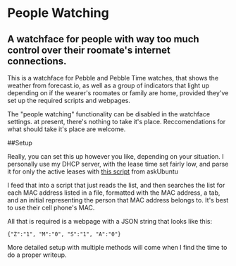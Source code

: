 # People Watching
## A watchface for people with way too much control over their roomate's internet connections.
This is a watchface for Pebble and Pebble Time watches, that shows the weather from forecast.io, as well as a group of indicators that light up depending on if the wearer's roomates or family are home, provided they've set up the required scripts and webpages.

The "people watching" functionality can be disabled in the watchface settings. at present, there's nothing to take it's place. Reccomendations for what should take it's place are welcome.

##Setup

Really, you can set this up however you like, depending on your situation. I personally use my DHCP server, with the lease time set fairly low, and parse it for only the active leases with [this script](http://askubuntu.com/a/553387) from askUbuntu

I feed that into a script that just reads the list, and then searches the list for each MAC address listed in a file, formatted with the MAC address, a tab, and an initial representing the person that MAC address belongs to. It's best to use their cell phone's MAC.

All that is required is a webpage with a JSON string that looks like this:

`{"Z":"1", "M":"0", "S":"1", "A":"0"}`

More detailed setup with multiple methods will come when I find the time to do a proper writeup.

